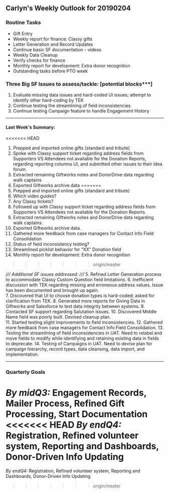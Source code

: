 ## Carlyn's Weekly Outlook for 20190204
### Routine Tasks
* Gift Entry
* Weekly report for finance: Classy gifts
* Letter Generation and Record Updates
* Continue basic SF documentation - videos
* Weekly Data Cleanup
* Verify checks for finance
* Monthly report for development: Extra donor recognition
* Outstanding tasks before PTO week

### Three Big SF Issues to assess/tackle: [potential blocks***]
1. Evaluate missing data issues and hard-coded UI issues; attempt to identify other hard-coding by TEK
2. Continue testing the streamlining of field inconsistencies
3. Continue testing Campaign feature to handle Engagement History

- - - -
#### Last Week's Summary:
<<<<<<< HEAD
1. Prepped and imported online gifts (standard and tribute)
2. Spoke with Classy support ticket regarding address fields from Supporters VS Attendees not available for the Donation Reports, regarding reporting columns UI, and submitted other issues to their idea forum. 
3. Extracted remaining Giftworks notes and DonorDrive data regarding walk captains
4. Exported Giftworks archive data
=======
5. Prepped and imported online gifts (standard and tribute)
6. Which video guides? 
7. Any Classy tickets? 
8. Followed up with Classy support ticket regarding address fields from Supporters VS Attendees not available for the Donation Reports. 
9. Extracted remaining Giftworks notes and DonorDrive data regarding walk captains.
10. Exported Giftworks archive data. 
11. Gathered more feedback from case managers for Contact Info Field Consolidation
12. Status of field inconsistency testing?
13. Streamlined picklist behavior for “XX” Donation field
14. Monthly report for development: Extra donor recognition

>>>>>>> origin/master

*/// Additional SF issues addressed: ///*
5. Refined Letter Generation process to accommodate Classy Custom Question field limitations.
6. Inefficient discussion with TEK regarding missing and erroneous address values.  Issue has been documented and brought up again.  
7. Discovered that UI to choose donation types is hard-coded; asked for clarification from TEK. 
8. Generated more reports for Giving Data in Giftworks and Salesforce to test data integrity between systems. 
9. Contacted SF support regarding Salutation issues.
10. Discovered Middle Name field was poorly built.  Devised cleanup plan.  
11. Started testing slight improvements to field inconsistencies. 
12. Gathered more feedback from case managers for Contact Info Field Consolidation.
13. Testing the streamlining of field inconsistencies in UAT.  Need to relabel and move fields to modify while identifying and retaining existing data in fields to deprecate. 
14. Testing of Campaigns in UAT.  Need to devise plan for campaign hierarchy, record types, data cleansing, data import, and implementation. 


- - - -
### Quarterly Goals
*By midQ3:* Engagement Records, Mailer Process, Refined Gift Processing, Start Documentation
<<<<<<< HEAD
*By endQ4:* Registration, Refined volunteer system, Reporting and Dashboards, Donor-Driven Info Updating
=======
*By endQ4:* Registration, Refined volunteer system, Reporting and Dashboards, Donor-Driven Info Updating
<!--stackedit_data:
eyJoaXN0b3J5IjpbODM1NjE0MDEsMTQ5MTk0NTE0NF19
-->
>>>>>>> origin/master
